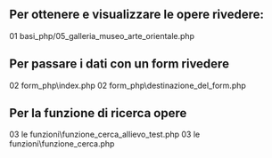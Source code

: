 

## Per ottenere e visualizzare le opere rivedere:

01 basi_php/05_galleria_museo_arte_orientale.php

## Per  passare i dati con un form rivedere

02 form_php\index.php
02 form_php\destinazione_del_form.php

## Per la funzione di ricerca opere 

03 le funzioni\funzione_cerca_allievo_test.php
03 le funzioni\funzione_cerca.php